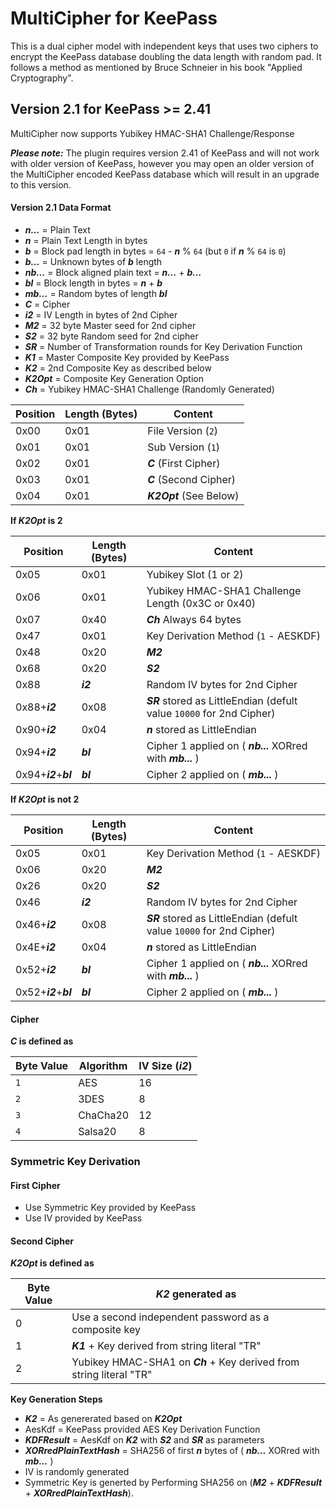﻿# MultiCipher for KeePass
This is a dual cipher model with independent keys that uses two ciphers to encrypt the KeePass database doubling the data length with random pad. It follows a method as mentioned by Bruce Schneier in his book "Applied Cryptography".


## Version 2.1 for KeePass >= 2.41
MultiCipher now supports Yubikey HMAC-SHA1 Challenge/Response

**_Please note:_**
The plugin requires version 2.41 of KeePass and will not work with older version of KeePass, however you may open an older version of the MultiCipher encoded KeePass database which will result in an upgrade to this version.

#### Version 2.1 Data Format
* ___n...___ = Plain Text
* ___n___ = Plain Text Length in bytes
* ___b___ = Block pad length in bytes = `64` - ___n___ % `64` (but `0` if ___n___ % `64` is `0`)
* ___b...___ = Unknown bytes of ___b___ length
* ___nb...___ = Block aligned plain text = ___n...___ + ___b...___
* ___bl___ = Block length in bytes = ___n___ + ___b___
* ___mb...___ = Random bytes of length ___bl___
* ___C___ = Cipher
* ___i2___ = IV Length in bytes of 2nd Cipher
* ___M2___ = 32 byte Master seed for 2nd cipher
* ___S2___ = 32 byte Random seed for 2nd cipher
* ___SR___ = Number of Transformation rounds for Key Derivation Function
* ___K1___ = Master Composite Key provided by KeePass
* ___K2___ = 2nd Composite Key as described below
* ___K2Opt___ = Composite Key Generation Option
* ___Ch___ = Yubikey HMAC-SHA1 Challenge (Randomly Generated)


Position|Length (Bytes)|Content
----|----|-----
0x00|0x01|File Version (`2`)
0x01|0x01|Sub Version (`1`)
0x02|0x01|___C___ (First Cipher)
0x03|0x01|___C___ (Second Cipher)
0x04|0x01|___K2Opt___ (See Below)

**If ___K2Opt___ is 2**

Position|Length (Bytes)|Content
----|----|-----
0x05|0x01|Yubikey Slot (1 or 2)
0x06|0x01|Yubikey HMAC-SHA1 Challenge Length (0x3C or 0x40)
0x07|0x40|___Ch___ Always 64 bytes
0x47|0x01|Key Derivation Method (`1` - AESKDF)
0x48|0x20|___M2___
0x68|0x20|___S2___
0x88|___i2___|Random IV bytes for 2nd Cipher
0x88+___i2___|0x08|___SR___ stored as LittleEndian (defult value `10000` for 2nd Cipher)
0x90+___i2___|0x04|___n___ stored as LittleEndian
0x94+___i2___|___bl___|Cipher 1 applied on ( ___nb...___ XORred with ___mb...___ )
0x94+___i2___+___bl___|___bl___|Cipher 2 applied on ( ___mb...___ )


**If ___K2Opt___ is not 2**

Position|Length (Bytes)|Content
----|----|-----
0x05|0x01|Key Derivation Method (`1` - AESKDF)
0x06|0x20|___M2___
0x26|0x20|___S2___
0x46|___i2___|Random IV bytes for 2nd Cipher
0x46+___i2___|0x08|___SR___ stored as LittleEndian (defult value `10000` for 2nd Cipher)
0x4E+___i2___|0x04|___n___ stored as LittleEndian
0x52+___i2___|___bl___|Cipher 1 applied on ( ___nb...___ XORred with ___mb...___ )
0x52+___i2___+___bl___|___bl___|Cipher 2 applied on ( ___mb...___ )

#### Cipher
**___C___ is defined as**

Byte Value|Algorithm|IV Size (___i2___)
----------|---------|-------
`1`|AES      | 16
`2`|3DES     | 8
`3`|ChaCha20 | 12
`4`|Salsa20  | 8 

### Symmetric Key Derivation

#### First Cipher
 * Use Symmetric Key provided by KeePass
 * Use IV provided by KeePass

#### Second Cipher

**___K2Opt___ is defined as**

Byte Value|___K2___ generated as
----------|-----------
0         | Use a second independent password as a composite key
1         | ___K1___ + Key derived from string literal "TR"
2         | Yubikey HMAC-SHA1 on ___Ch___ + Key derived from string literal "TR"


**Key Generation Steps**
* ___K2___ = As genererated based on ___K2Opt___
* AesKdf = KeePass provided AES Key Derivation Function
* ___KDFResult___ = AesKdf on ___K2___ with ___S2___ and ___SR___ as parameters
* ___XORredPlainTextHash___ = SHA256 of first ___n___ bytes of ( ___nb...___ XORred with ___mb...___ )
* IV is randomly generated
* Symmetric Key is generted by Performing SHA256 on (___M2___ + ___KDFResult___ +  ___XORredPlainTextHash___).

 